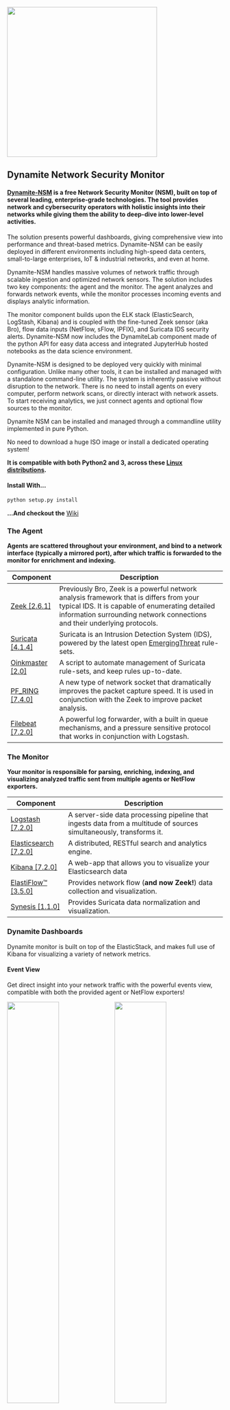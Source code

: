 <a href="http://dynamite.ai"><img src="https://github.com/vlabsio/dynamite-nsm/raw/master/img/dynamite-analytics.png" width="350" height="auto"></a>


## Dynamite Network Security Monitor

#### [Dynamite-NSM](http://dynamite.ai) is a free Network Security Monitor (NSM), built on top of several leading, enterprise-grade technologies. The tool provides network and cybersecurity operators with holistic insights into their networks while giving them the ability to deep-dive into lower-level activities.

The solution presents powerful dashboards, giving comprehensive view into performance and threat-based metrics. Dynamite-NSM can be easily deployed in different environments including high-speed data centers, small-to-large enterprises, IoT & industrial networks, and even at home.

Dynamite-NSM handles massive volumes of network traffic through scalable ingestion and optimized network sensors. The solution includes two key components: the agent and the monitor. The agent analyzes and forwards network events, while the monitor processes incoming events and displays analytic information.

The monitor component builds upon the ELK stack (ElasticSearch, LogStash, Kibana) and is coupled with the fine-tuned Zeek sensor (aka Bro), flow data inputs (NetFlow, sFlow, IPFIX), and Suricata IDS security alerts. Dynamite-NSM now includes the DynamiteLab component made of the python API for easy data access and integrated JupyterHub hosted notebooks as the data science environment. 

Dynamite-NSM is designed to be deployed very quickly with minimal configuration. Unlike many other tools, it can be installed and managed with a standalone command-line utility. The system is inherently passive without disruption to the network. There is no need to install agents on every computer, perform network scans, or directly interact with network assets. To start receiving analytics, we just connect agents and optional flow sources to the monitor.


Dynamite NSM can be installed and managed through a commandline utility implemented in pure Python.

No need to download a huge ISO image or install a dedicated operating system! 

**It is compatible with both Python2 and 3, across these [Linux distributions](SUPPORTED_OSs.md).**

#### Install With...

```bash
python setup.py install
```

**...And checkout the** [Wiki](https://github.com/DynamiteAI/dynamite-nsm/wiki)


### The Agent

**Agents are scattered throughout your environment, and bind to a network interface (typically a mirrored port), after which traffic is forwarded to the monitor for enrichment and indexing.**

| Component   | Description                                                                                                                                                                                                                                                      |
|-------------|------------------------------------------------------------------------------------------------------------------------------------------------------------------------------------------------------------------------------------------------------------------|
| [Zeek [2.6.1]](https://github.com/zeek/zeek)           | Previously Bro, Zeek is a powerful network analysis framework that is differs from your typical IDS. It is capable of enumerating detailed information surrounding network connections and their underlying protocols.|
| [Suricata [4.1.4]](https://github.com/OISF/suricata)   | Suricata is an Intrusion Detection System (IDS), powered by the latest open [EmergingThreat](https://doc.emergingthreats.net/) rule-sets.
| [Oinkmaster [2.0]](http://oinkmaster.sourceforge.net/download.shtml)| A script to automate management of Suricata rule-sets, and keep rules up-to-date.
| [PF_RING [7.4.0]](https://github.com/ntop/PF_RING)     | A new type of network socket that dramatically improves the packet capture speed. It is used in conjunction with the Zeek to improve packet analysis.                                                                 |
| [Filebeat [7.2.0]](https://github.com/elastic/beats)   | A powerful log forwarder, with a built in queue mechanisms, and a pressure sensitive protocol that works in conjunction with Logstash.                                                                                |

### The Monitor

**Your monitor is responsible for parsing, enriching, indexing, and visualizing analyzed traffic sent from multiple agents or NetFlow exporters.**

| Component                                              | Description                                                                                                                     |
|--------------------------------------------------------|---------------------------------------------------------------------------------------------------------------------------------|
| [Logstash [7.2.0]](https://github.com/elastic/logstash)            | A server-side data processing pipeline that ingests data from a multitude of sources simultaneously, transforms it. |
| [Elasticsearch [7.2.0]](https://github.com/elastic/elasticsearch)  | A distributed, RESTful search and analytics engine.                                                                 |
| [Kibana [7.2.0]](https://github.com/elastic/kibana)                | A web-app that allows you to visualize your Elasticsearch data                                                      |
| [ElastiFlow™ [3.5.0]](https://github.com/robcowart/elastiflow) | Provides network flow (**and now Zeek!**) data collection and visualization.                                                                |
| [Synesis [1.1.0]](https://github.com/robcowart/synesis_lite_suricata)| Provides Suricata data normalization and visualization.|

### Dynamite Dashboards
Dynamite monitor is built on top of the ElasticStack, and makes full use of Kibana for visualizing a variety of network metrics.

#### Event View
Get direct insight into your network traffic with the powerful events view, compatible with both the provided agent or NetFlow exporters!
<p float="left">
    <img src="https://github.com/DynamiteAI/dynamite-nsm/raw/master/img/screenshots/dynamite-nsm-flows.png"  width="49%" height="auto">
    <img src="https://github.com/DynamiteAI/dynamite-nsm/raw/master/img/screenshots/dynamite-nsm-geo.png"  width="49%" height="auto">
    <img src="https://github.com/DynamiteAI/dynamite-nsm/raw/master/img/screenshots/dynamite-nsm-top-services.png"  width="49%" height="auto">
    <img src="https://github.com/DynamiteAI/dynamite-nsm/raw/master/img/screenshots/dynamite-nsm-top-talkers.png"  width="49%" height="auto">
</p>
<br>
<hr>

#### Alert View
Quickly find evil on your network with Suricata IDS paired with the [Emerging Threats Rule Sets](https://rules.emergingthreats.net/).
<p float="left">
    <img src="https://github.com/DynamiteAI/dynamite-nsm/raw/master/img/screenshots/dynamite-nsm-suricata-alerts.png"  width="49%" height="auto">
    <img src="https://github.com/DynamiteAI/dynamite-nsm/raw/master/img/screenshots/dynamite-nsm-suricata-threats.png"  width="49%" height="auto">
</p>
<br>
<hr>

#### Baseline Network Assets
Understand the normal behavior of assets on your network; gain insight into what is anomalous.

<p float="left">
    <img src="https://github.com/DynamiteAI/dynamite-nsm/raw/master/img/screenshots/dynamite-nsm-baselines-overview.png"  width="49%" height="auto">
    <img src="https://github.com/DynamiteAI/dynamite-nsm/raw/master/img/screenshots/dynamite-nsm-baselines2.png"  width="49%" height="auto">
</p>
<br>
<hr>

#### Monitor Statistics
Easily track agents and NetFlow devices forwarding traffic to DynamiteNSM.
<p float="left">
    <img src="https://github.com/DynamiteAI/dynamite-nsm/raw/master/img/screenshots/dynamite-nsm-stats-overview.png"  width="49%" height="auto">
    <img src="https://github.com/DynamiteAI/dynamite-nsm/raw/master/img/screenshots/dynamite-nsm-stats-zeek.png"  width="49%" height="auto">
    <img src="https://github.com/DynamiteAI/dynamite-nsm/raw/master/img/screenshots/dynamite-nsm-stats-suricata.png"  width="49%" height="auto">
</p>

### Dynamite Lab
Install JupyterHub alongside our custom SDK, and explore your data inside Jupyter Notebooks.
<p float="left">
    <img src="https://github.com/DynamiteAI/dynamite-nsm/raw/master/img/screenshots/dynamite-lab-startup.png"  width="49%" height="auto">
    <img src="https://github.com/DynamiteAI/dynamite-nsm/raw/master/img/screenshots/dynamite-nsm-lab-tutorials.png"  width="49%" height="auto">
    <img src="https://github.com/DynamiteAI/dynamite-nsm/raw/master/img/screenshots/dynamite-nsm-lab-notebook-open.png"  width="49%" height="auto">
</p>

### Install, Manage, and Scale
Easily add new agents and monitoring components into your environment through intuitive installation.
<p float="left">
    <img src="https://github.com/DynamiteAI/dynamite-nsm/raw/master/img/screenshots/dynamite-nsm-lab-install.png"  width="30%" height="auto">
    <img src="https://github.com/DynamiteAI/dynamite-nsm/raw/master/img/screenshots/dynamite-nsm-agent-install.png"  width="64%" height="auto">
</p>

Configure components without ever having to interact with a configuration file.
<p float="left">
<img src="https://github.com/DynamiteAI/dynamite-nsm/raw/master/img/screenshots/dynamite-nsm-zeek-configure.png"  width="22%" height="auto">
    <img src="https://github.com/DynamiteAI/dynamite-nsm/raw/master/img/screenshots/dynamite-nsm-zeek-script.configure.png"  width="36%" height="auto">
    <img src="https://github.com/DynamiteAI/dynamite-nsm/raw/master/img/screenshots/dynamite-nsm-suricata-rules-configure.png"  width="34%" height="auto">
</p>


### Getting Started

While there are quite a few components that are a part of Dynamite-NSM. Standing up a standalone agent/monitor deployment is very simple.

Check to see if your operating system is [supported](SUPPORTED_OSs.md).

#### Monitor (Standalone all components installed)

##### Specs
```
Linux Kernel: 2.6.32+
14 GB of RAM at least 4 vCPU
```

##### Installation

Grab the the release, and install.

```bash
python setup.py install
```

Install the monitoring components all on the same machine.
```bash
dynamite install monitor
```

Start the monitor. The Kibana UI can be found at: http://localhost:5601
```bash
dynamite start monitor
```

You can login with the `elastic` user and the password you set during installation.

#### Agent

##### Specs
```
Linux Kernel: 2.6.32+
8+ GB of RAM at least 4 vCPU
```

##### Installation

Grab the the release, and install.

```bash
python setup.py install
```

Prepare the agent, this installs any required kernel-headers needed to install the PF_RING kernel module. 

```bash
dynamite prepare agent
```

Reboot, and install the agent. This process can take between 10 and 40 minutes depending on your specs.

```bash
dynamite install agent --interface mon01 --agent-label honeypot1 --ls-host <logstash-host> --ls-port 5044
```

Start the agent
```bash
dynamite start agent
```

If you need to point the agent to a new monitor, this can be accomplished using the below command.

```bash
dynamite point agent --ls-host <new-logstash-host> --ls-port 5044
```


### Additional Usage

In addition to being able to stand up the monitor as a single instance (ElasticSearch, Logstash, and Kibana all installed) 
This tool can also be used to install these components separately.

Check out the advanced guide [here](https://github.com/vlabsio/dynamite-nsm/tree/master/scripts/README.md).
